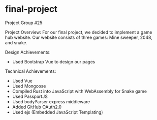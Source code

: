 # final-project

Project Group #25

Project Overview: 
  For our final project, we decided to implement a game hub website. Our website consists of three games: Mine sweeper, 2048, and snake.
  
Design Achievements: 
  - Used Bootstrap Vue to design our pages

Technical Achievements:
  - Used Vue
  - Used Mongoose 
  - Compiled Rust into JavaScript with WebAssembly for Snake game
  - Used PassportJS
  - Used bodyParser express middleware
  - Added GitHub OAuth2.0
  - Used ejs (Embedded JavaScript Templating)
